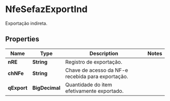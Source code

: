 

# NfeSefazExportInd

Exportação indireta.

## Properties

| Name | Type | Description | Notes |
|------------ | ------------- | ------------- | -------------|
|**nRE** | **String** | Registro de exportação. |  |
|**chNFe** | **String** | Chave de acesso da NF-e recebida para exportação. |  |
|**qExport** | **BigDecimal** | Quantidade do item efetivamente exportado. |  |



